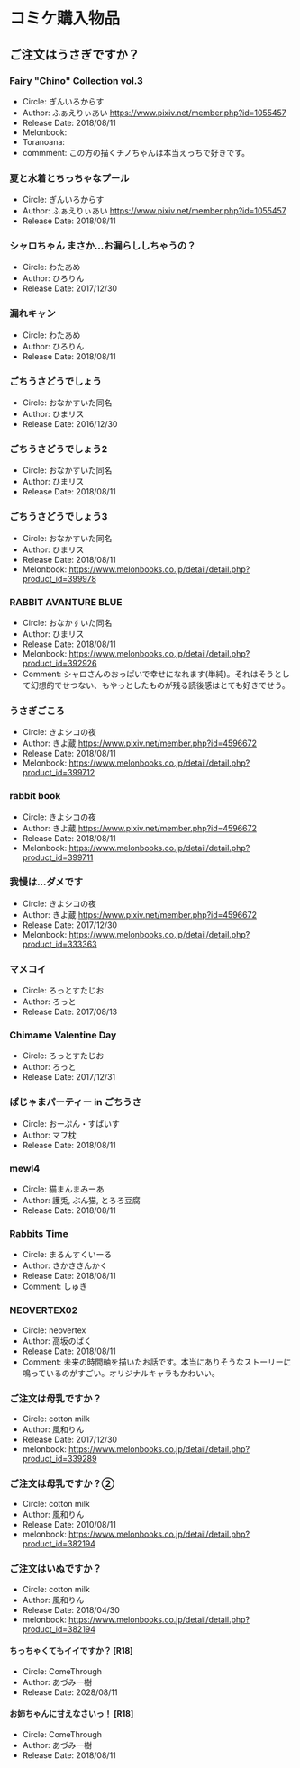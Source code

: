 # コミケ購入物品


## ご注文はうさぎですか？
### Fairy "Chino" Collection vol.3
- Circle: ぎんいろからす
- Author: ふぁえりぃあい https://www.pixiv.net/member.php?id=1055457
- Release Date: 2018/08/11
- Melonbook: 
- Toranoana: 
- commment: この方の描くチノちゃんは本当えっちで好きです。

### 夏と水着とちっちゃなプール
- Circle: ぎんいろからす
- Author: ふぁえりぃあい https://www.pixiv.net/member.php?id=1055457
- Release Date: 2018/08/11

### シャロちゃん まさか…お漏らししちゃうの？
- Circle: わたあめ
- Author: ひろりん
- Release Date: 2017/12/30

### 漏れキャン
- Circle: わたあめ
- Author: ひろりん
- Release Date: 2018/08/11

### ごちうさどうでしょう
- Circle: おなかすいた同名
- Author: ひまリス
- Release Date: 2016/12/30

### ごちうさどうでしょう2
- Circle: おなかすいた同名
- Author: ひまリス
- Release Date: 2018/08/11

### ごちうさどうでしょう3
- Circle: おなかすいた同名
- Author: ひまリス
- Release Date: 2018/08/11
- Melonbook: https://www.melonbooks.co.jp/detail/detail.php?product_id=399978

### RABBIT AVANTURE BLUE
- Circle: おなかすいた同名
- Author: ひまリス
- Release Date: 2018/08/11
- Melonbook: https://www.melonbooks.co.jp/detail/detail.php?product_id=392926
- Comment: シャロさんのおっぱいで幸せになれます(単純)。それはそうとして幻想的でせつない、もやっとしたものが残る読後感はとても好きでせう。

### うさぎごころ
- Circle: きよシコの夜
- Author: きよ蔵 https://www.pixiv.net/member.php?id=4596672
- Release Date: 2018/08/11
- Melonbook: https://www.melonbooks.co.jp/detail/detail.php?product_id=399712

### rabbit book
- Circle: きよシコの夜
- Author: きよ蔵 https://www.pixiv.net/member.php?id=4596672
- Release Date: 2018/08/11
- Melonbook: https://www.melonbooks.co.jp/detail/detail.php?product_id=399711

### 我慢は…ダメです
- Circle: きよシコの夜
- Author: きよ蔵 https://www.pixiv.net/member.php?id=4596672
- Release Date: 2017/12/30
- Melonbook: https://www.melonbooks.co.jp/detail/detail.php?product_id=333363

### マメコイ
- Circle: ろっとすたじお
- Author: ろっと
- Release Date: 2017/08/13

### Chimame Valentine Day
- Circle: ろっとすたじお
- Author: ろっと
- Release Date: 2017/12/31

### ぱじゃまパーティー in ごちうさ
- Circle: おーぷん・すぱいす
- Author: マフ枕
- Release Date: 2018/08/11

### mewl4
- Circle: 猫まんまみーあ
- Author: 護兎, ぶん猫, とろろ豆腐
- Release Date: 2018/08/11

### Rabbits Time
- Circle: まるんすくいーる
- Author: さかささんかく
- Release Date: 2018/08/11
- Comment: しゅき

### NEOVERTEX02
- Circle: neovertex
- Author: 高坂のばく
- Release Date: 2018/08/11
- Comment: 未来の時間軸を描いたお話です。本当にありそうなストーリーに鳴っているのがすごい。オリジナルキャラもかわいい。


### ご注文は母乳ですか？
- Circle: cotton milk
- Author: 風和りん
- Release Date: 2017/12/30
- melonbook: https://www.melonbooks.co.jp/detail/detail.php?product_id=339289

### ご注文は母乳ですか？②
- Circle: cotton milk
- Author: 風和りん
- Release Date: 2010/08/11
- melonbook: https://www.melonbooks.co.jp/detail/detail.php?product_id=382194

### ご注文はいぬですか？
- Circle: cotton milk
- Author: 風和りん
- Release Date: 2018/04/30
- melonbook: https://www.melonbooks.co.jp/detail/detail.php?product_id=382194

#### ちっちゃくてもイイですか？ [R18]
- Circle: ComeThrough
- Author: あづみ一樹
- Release Date: 2028/08/11

#### お姉ちゃんに甘えなさいっ！ [R18]
- Circle: ComeThrough
- Author: あづみ一樹
- Release Date: 2018/08/11

